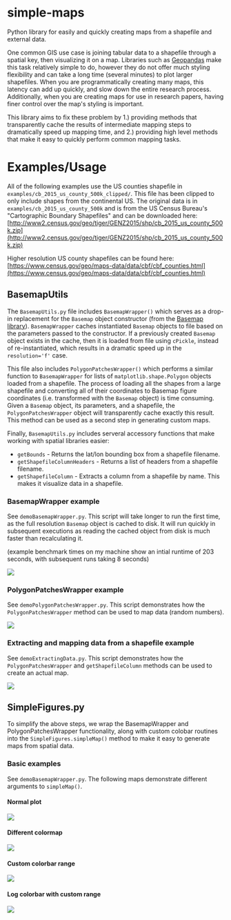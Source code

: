 # simple-maps
Python library for easily and quickly creating maps from a shapefile and external data.

One common GIS use case is joining tabular data to a shapefile through a spatial key, then visualizing it on a map.
Libraries such as [Geopandas](geopandas.org) make this task relatively simple to do, however they do not offer much styling flexibility and can take a long time (several minutes) to plot larger shapefiles.
When you are programmatically creating many maps, this latency can add up quickly, and slow down the entire research process.
Additionally, when you are creating maps for use in research papers, having finer control over the map's styling is important.

This library aims to fix these problem by 1.) providing methods that transparently cache the results of intermediate mapping steps to dramatically speed up mapping time, and 2.) providing high level methods that make it easy to quickly perform common mapping tasks.


# Examples/Usage

All of the following examples use the US counties shapefile in `examples/cb_2015_us_county_500k_clipped/`. This file has been clipped to only include shapes from the continental US. The original data is in `examples/cb_2015_us_county_500k` and is from the US Census Bureau's "Cartographic Boundary Shapefiles" and can be downloaded here: [http://www2.census.gov/geo/tiger/GENZ2015/shp/cb_2015_us_county_500k.zip](http://www2.census.gov/geo/tiger/GENZ2015/shp/cb_2015_us_county_500k.zip)

Higher resolution US county shapefiles can be found here: [https://www.census.gov/geo/maps-data/data/cbf/cbf_counties.html](https://www.census.gov/geo/maps-data/data/cbf/cbf_counties.html)

## BasemapUtils

The `BasemapUtils.py` file includes `BasemapWrapper()` which serves as a drop-in replacement for the `Basemap` object constructor (from the [Basemap library](http://matplotlib.org/basemap/)).
`BasemapWrapper` caches instantiated `Basemap` objects to file based on the parameters passed to the constructor.
If a previously created `Basemap` object exists in the cache, then it is loaded from file using `cPickle`, instead of re-instantiated, which results in a dramatic speed up in the `resolution='f'` case.

This file also includes `PolygonPatchesWrapper()` which performs a similar function to `BasemapWrapper` for lists of `matplotlib.shape.Polygon` objects loaded from a shapefile. The process of loading all the shapes from a large shapefile and converting all of their coordinates to Basemap figure coordinates (i.e. transformed with the `Basemap` object) is time consuming. Given a `Basemap` object, its parameters, and a shapefile, the `PolygonPatchesWrapper` object will transparently cache exactly this result. This method can be used as a second step in generating custom maps.

Finally, `BasemapUtils.py` includes serveral accessory functions that make working with spatial libraries easier:
- `getBounds` - Returns the lat/lon bounding box from a shapefile filename.
- `getShapefileColumnHeaders` - Returns a list of headers from a shapefile filename.
- `getShapefileColumn` - Extracts a column from a shapefile by name. This makes it visualize data in a shapefile.

### BasemapWrapper example

See `demoBasemapWrapper.py`. This script will take longer to run the first time, as the full resolution `Basemap` object is cached to disk. It will run quickly in subsequent executions as reading the cached object from disk is much faster than recalculating it.

(example benchmark times on my machine show an intial runtime of 203 seconds, with subsequent runs taking 8 seconds)

![](examples/demoBasemapWrapper.png)

### PolygonPatchesWrapper example

See `demoPolygonPatchesWrapper.py`. This script demonstrates how the `PolygonPatchesWrapper` method can be used to map data (random numbers). 

![](examples/demoPolygonPatchesWrapper.png)

### Extracting and mapping data from a shapefile example

See `demoExtractingData.py`. This script demonstrates how the `PolygonPatchesWrapper` and `getShapefileColumn` methods can be used to create an actual map.

![](examples/demoExtractingData.png)

## SimpleFigures.py

To simplify the above steps, we wrap the BasemapWrapper and PolygonPatchesWrapper functionality, along with custom colobar routines into the `SimpleFigures.simpleMap()` method to make it easy to generate maps from spatial data.

### Basic examples

See `demoBasemapWrapper.py`. The following maps demonstrate different arguments to `simpleMap()`.

#### Normal plot
![](examples/demoSimpleFigureNormal.png)

#### Different colormap
![](examples/demoSimpleFigureDifferentColormap.png)

#### Custom colorbar range
![](examples/demoSimpleFigureCustomColorbarRange.png)

#### Log colorbar with custom range
![](examples/demoSimpleFigureLogCustomColorbarRange.png)